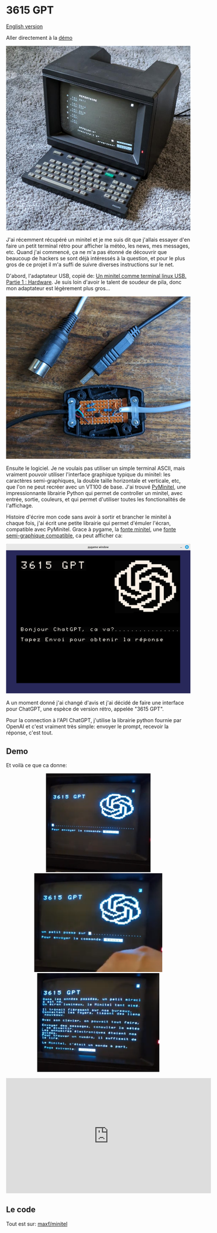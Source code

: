 # 3615 GPT

[English version](index.en.md)

Aller directement à la [démo](#demo)

<p align="center"><img src="./minitel.jpg" width="600" alt="photo d'un minitel"/></p>

J'ai récemment récupéré un minitel et je me suis dit que j'allais essayer d'en
faire un petit terminal rétro pour afficher la météo, les news, mes messages,
etc. Quand j'ai commencé, ça ne m'a pas étonné de découvrir que beaucoup de
hackers se sont déjà intéressés à la question, et pour le plus gros de ce projet
il m'a suffi de suivre diverses instructions sur le net.

D'abord, l'adaptateur USB, copié de: [Un minitel comme terminal linux
USB. Partie 1 : Hardware](https://pila.fr/wordpress/?p=361). Je suis loin
d'avoir le talent de soudeur de pila, donc mon adaptateur est légèrement plus
gros...


<p align="center"><img src="./cable.jpg" width="600" alt="photo d'un cable usb-minitel"/></p>


Ensuite le logiciel. Je ne voulais pas utiliser un simple terminal ASCII, mais
vraiment pouvoir utiliser l'interface graphique typique du minitel: les
caractères semi-graphiques, la double taille horizontale et verticale, etc, que
l'on ne peut recréer avec un VT100 de base. J'ai trouvé
[PyMinitel](https://github.com/Zigazou/PyMinitel), une impressionnante librairie
Python qui permet de controller un minitel, avec entrée, sortie, couleurs, et
qui permet d'utiliser toutes les fonctionalités de l'affichage.

Histoire d'écrire mon code sans avoir à sortir et brancher le minitel à chaque
fois, j'ai écrit une petite librairie qui permet d'émuler l'écran, compatible
avec PyMinitel.  Grace à pygame, la [fonte minitel](https://github.com/Zigazou/Minitel-Canvas), une [fonte
semi-graphique compatible](https://github.com/dokutan/legacy_computing-font), ca peut afficher ca:


<p align="center"><img src="./emulator.png" width="600" alt="capture d'écran de l'émulateur"/></p>

A un moment donné j'ai changé d'avis et j'ai décidé de faire une interface pour ChatGPT, une espèce de version rétro, appelée "3615 GPT".

Pour la connection à l'API ChatGPT, j'utilise la librairie python fournie par
OpenAI et c'est vraiment très simple: envoyer le prompt, recevoir la réponse, c'est tout.

## Demo

Et voilà ce que ca donne:

<p align="center">
    <a href="./ecran0.png"><img src="./ecran0.png" height="270" alt="capture d'écran de l'émulateur"/></a>
    <a href="./ecran1.png"><img src="./ecran1.png" height="270" alt="capture d'écran de l'émulateur"/></a>
    <a href="./ecran2.png"><img src="./ecran2.png" height="270" alt="capture d'écran de l'émulateur"/></a>
</p>


<p align="center"><iframe width="560" height="315" src="https://www.youtube.com/embed/bjgSRb4fNNs" title="YouTube video player" frameborder="0" allow="accelerometer; autoplay; clipboard-write; encrypted-media; gyroscope; picture-in-picture; web-share" allowfullscreen></iframe></p>

## Le code

Tout est sur: [maxf/minitel](https://github.com/maxf/minutel)

